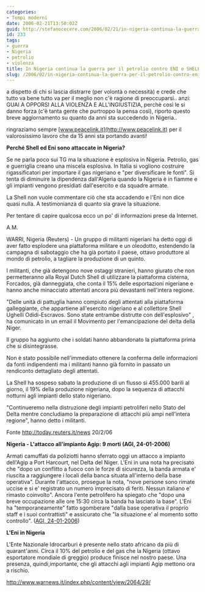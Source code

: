 ```yaml
---
categories:
- Tempi moderni
date: 2006-02-21T13:50:02Z
guid: http://stefanocecere.com/2006/02/21/in-nigeria-continua-la-guerra-per-il-petrolio-contro-eni-e-shell/
id: 233
tags:
- guerra
- Nigeria
- petrolio
- violenza
title: In Nigeria continua la guerra per il petrolio contro ENI e SHELL
slug: /2006/02/in-nigeria-continua-la-guerra-per-il-petrolio-contro-eni-e-shell/
---
```


a dispetto di chi si lascia distrarre (per volontà o necessità) e crede che tutto va bene tutto va per il meglio non c'è ragione di preoccuparsi.. anzi: GUAI A OPPORSI ALLA VIOLENZA E ALL'INGIUSTIZIA, perchè così le si danno forza (c'è tanta gente che purtroppo la pensa così), riporto questo breve aggiornamento su quanto da anni sta succedendo in Nigeria..
  
ringraziamo sempre [www.peacelink.it](http://www.peacelink.it) per il valorosissimo lavoro che da 15 anni sta portando avanti!

**Perché Shell ed Eni sono attaccate in Nigeria?**
  
Se ne parla poco sui TG ma la situazione è esplosiva in Nigeria. Petrolio, gas e guerriglia creano una miscela esplosiva. In Italia si vogliono costruire rigassificatori per importare il gas nigeriano e "per diversificare le fonti". Si tenta di diminuire la dipendenza dall'Algeria quando la Nigeria è in fiamme e gli impianti vengono presidiati dall'esercito e da squadre armate.
  
La Shell non vuole commentare ciò che sta accadendo e l'Eni non dice quasi nulla. A testimonianza di quanto sia grave la situazione.
  
Per tentare di capire qualcosa ecco un po' di informazioni prese da Internet.
  
A.M.

WARRI, Nigeria (Reuters) - Un gruppo di militanti nigeriani ha detto oggi di aver fatto esplodere una piattaforma militare e un oleodotto, estendendo la campagna di sabotaggio che ha già portato il paese, ottavo produttore al mondo di petrolio, a tagliare la produzione di un quinto.

I militanti, che già detengono nove ostaggi stranieri, hanno giurato che non permetteranno alla Royal Dutch Shell di utilizzare la piattaforma cisterna, Forcados, già danneggiata, che conta il 15% delle esportazioni nigeriane e hanno anche minacciato attentati ancora più devastanti nell'intera regione.

"Delle unità di pattuglia hanno compiuto degli attentati alla piattaforma galleggiante, che appartiene all'esercito nigeriano e al collettore Shell Ughelli Odidi-Escravos. Sono state entrambe distrutte con dell'esplosivo" , ha comunicato in un email il Movimento per l'emancipazione del delta della Niger.

Il gruppo ha aggiunto che i soldati hanno abbandonato la piattaforma prima che si disintegrasse.

Non è stato possibile nell'immediato ottenere la conferma delle informazioni da fonti indipendenti ma i militanti hanno già fornito in passato un rendiconto dettagliato degli attentati.

La Shell ha sospeso sabato la produzione di un flusso si 455.000 barili al giorno, il 19% della produzione nigeriana, dopo la sequenza di attacchi notturni agli impianti dello stato nigeriano.

"Continueremo nella distruzione degli impianti petroliferi nello Stato del Delta mentre concludiamo la preparazione di attacchi più ampi nell'intera regione", hanno detto i militanti.

Fonte <http://today.reuters.it/news> 20/2/06

**Nigeria - L'attacco all'impianto Agip: 9 morti (AGI, 24-01-2006)** 
  
Armati camuffati da poliziotti hanno sferrato oggi un attacco a impianto dell'Agip a Port Harcourt, nel Delta del Niger. L'Eni in una nota ha precisato che "dopo un conflitto a fuoco con le forze di sicurezza, la banda armata e' riuscita a raggiungere i locali della banca situata all'interno della base operativa". Durante l'attacco, prosegue la nota, "nove persone sono rimate uccise e si e' registrato un numero imprecisato di feriti. Nessun italiano e' rimasto coinvolto". Ancora l'ente petrolifero ha spiegato che "dopo una breve occupazione alle ore 15:30 circa la banda ha lasciato la base". L'Eni ha "temporaneamente" fatto sgomberare "dalla base operativa il proprio staff e i suoi contrattisti" e assicurato che "la situazione e' al momento sotto controllo". ([AGI, 24-01-2006](http://www.agi.it/news.pl?doc=200601241838-1235-RT1-CRO-0-NF60&page=0&id=agionline.dalmondo))

**L'Eni in Nigeria**
  
L'Ente Nazionale Idrocarburi è presente nello stato africano da più di quarant'anni. Circa il 10% del petrolio e del gas che la Nigeria (ottavo esportatore mondiale di greggio) produce finisce nel nostro paese. Una presenza, quindi,importante, che gli attacchi agli impianti Agip mettono ora a rischio.
  
<http://www.warnews.it/index.php/content/view/2064/29/>